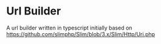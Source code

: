 # Url Builder
A url builder written in typescript initially based on https://github.com/slimphp/Slim/blob/3.x/Slim/Http/Uri.php

